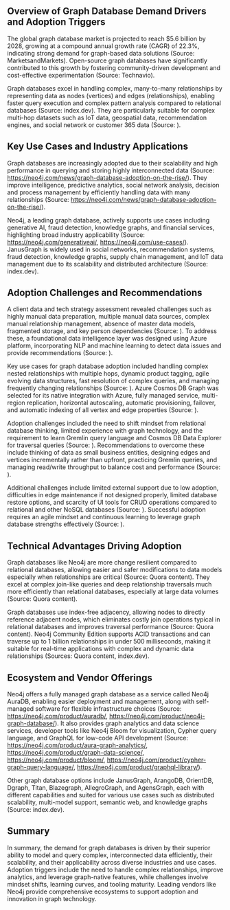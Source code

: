 ## Overview of Graph Database Demand Drivers and Adoption Triggers
The global graph database market is projected to reach $5.6 billion by 2028, growing at a compound annual growth rate (CAGR) of 22.3%, indicating strong demand for graph-based data solutions (Source: MarketsandMarkets). Open-source graph databases have significantly contributed to this growth by fostering community-driven development and cost-effective experimentation (Source: Technavio).

Graph databases excel in handling complex, many-to-many relationships by representing data as nodes (vertices) and edges (relationships), enabling faster query execution and complex pattern analysis compared to relational databases (Source: index.dev). They are particularly suitable for complex multi-hop datasets such as IoT data, geospatial data, recommendation engines, and social network or customer 365 data (Source: ).

## Key Use Cases and Industry Applications
Graph databases are increasingly adopted due to their scalability and high performance in querying and storing highly interconnected data (Source: https://neo4j.com/news/graph-database-adoption-on-the-rise/). They improve intelligence, predictive analytics, social network analysis, decision and process management by efficiently handling data with many relationships (Source: https://neo4j.com/news/graph-database-adoption-on-the-rise/).

Neo4j, a leading graph database, actively supports use cases including generative AI, fraud detection, knowledge graphs, and financial services, highlighting broad industry applicability (Source: https://neo4j.com/generativeai/, https://neo4j.com/use-cases/). JanusGraph is widely used in social networks, recommendation systems, fraud detection, knowledge graphs, supply chain management, and IoT data management due to its scalability and distributed architecture (Source: index.dev).

## Adoption Challenges and Recommendations
A client data and tech strategy assessment revealed challenges such as highly manual data preparation, multiple manual data sources, complex manual relationship management, absence of master data models, fragmented storage, and key person dependencies (Source: ). To address these, a foundational data intelligence layer was designed using Azure platform, incorporating NLP and machine learning to detect data issues and provide recommendations (Source: ).

Key use cases for graph database adoption included handling complex nested relationships with multiple hops, dynamic product tagging, agile evolving data structures, fast resolution of complex queries, and managing frequently changing relationships (Source: ). Azure Cosmos DB Graph was selected for its native integration with Azure, fully managed service, multi-region replication, horizontal autoscaling, automatic provisioning, failover, and automatic indexing of all vertex and edge properties (Source: ).

Adoption challenges included the need to shift mindset from relational database thinking, limited experience with graph technology, and the requirement to learn Gremlin query language and Cosmos DB Data Explorer for traversal queries (Source: ). Recommendations to overcome these include thinking of data as small business entities, designing edges and vertices incrementally rather than upfront, practicing Gremlin queries, and managing read/write throughput to balance cost and performance (Source: ).

Additional challenges include limited external support due to low adoption, difficulties in edge maintenance if not designed properly, limited database restore options, and scarcity of UI tools for CRUD operations compared to relational and other NoSQL databases (Source: ). Successful adoption requires an agile mindset and continuous learning to leverage graph database strengths effectively (Source: ).

## Technical Advantages Driving Adoption
Graph databases like Neo4j are more change resilient compared to relational databases, allowing easier and safer modifications to data models especially when relationships are critical (Source: Quora content). They excel at complex join-like queries and deep relationship traversals much more efficiently than relational databases, especially at large data volumes (Source: Quora content).

Graph databases use index-free adjacency, allowing nodes to directly reference adjacent nodes, which eliminates costly join operations typical in relational databases and improves traversal performance (Source: Quora content). Neo4j Community Edition supports ACID transactions and can traverse up to 1 billion relationships in under 500 milliseconds, making it suitable for real-time applications with complex and dynamic data relationships (Sources: Quora content, index.dev).

## Ecosystem and Vendor Offerings
Neo4j offers a fully managed graph database as a service called Neo4j AuraDB, enabling easier deployment and management, along with self-managed software for flexible infrastructure choices (Source: https://neo4j.com/product/auradb/, https://neo4j.com/product/neo4j-graph-database/). It also provides graph analytics and data science services, developer tools like Neo4j Bloom for visualization, Cypher query language, and GraphQL for low-code API development (Source: https://neo4j.com/product/aura-graph-analytics/, https://neo4j.com/product/graph-data-science/, https://neo4j.com/product/bloom/, https://neo4j.com/product/cypher-graph-query-language/, https://neo4j.com/product/graphql-library/).

Other graph database options include JanusGraph, ArangoDB, OrientDB, Dgraph, Titan, Blazegraph, AllegroGraph, and AgensGraph, each with different capabilities and suited for various use cases such as distributed scalability, multi-model support, semantic web, and knowledge graphs (Source: index.dev).

## Summary
In summary, the demand for graph databases is driven by their superior ability to model and query complex, interconnected data efficiently, their scalability, and their applicability across diverse industries and use cases. Adoption triggers include the need to handle complex relationships, improve analytics, and leverage graph-native features, while challenges involve mindset shifts, learning curves, and tooling maturity. Leading vendors like Neo4j provide comprehensive ecosystems to support adoption and innovation in graph technology.